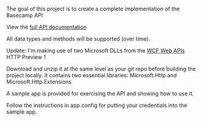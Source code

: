 The goal of this project is to create a complete implementation of the Basecamp API

View the [full API documentation](http://developer.37signals.com/basecamp/index.shtml)

All data types and methods will be supported (over time).

Update: I'm making use of two Microsoft DLLs from the [WCF Web APIs](http://wcf.codeplex.com) HTTP Preview 1

Download and unzip it at the same level as your git repo before building the project locally. 
It contains two essential libraries: Microsoft.Http and Microsoft.Http.Extensions

A sample app is provided for exercising the API and showing how to use it.

Follow the instructions in app.config for putting your credentials into the sample app.